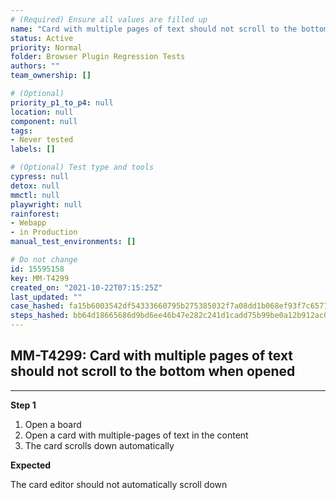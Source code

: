 ```yaml
---
# (Required) Ensure all values are filled up
name: "Card with multiple pages of text should not scroll to the bottom when opened"
status: Active
priority: Normal
folder: Browser Plugin Regression Tests
authors: ""
team_ownership: []

# (Optional)
priority_p1_to_p4: null
location: null
component: null
tags: 
- Never tested
labels: []

# (Optional) Test type and tools
cypress: null
detox: null
mmctl: null
playwright: null
rainforest: 
- Webapp
- in Production
manual_test_environments: []

# Do not change
id: 15595158
key: MM-T4299
created_on: "2021-10-22T07:15:25Z"
last_updated: ""
case_hashed: fa15b6003542df54333660795b275385032f7a08dd1b068ef93f7c6577a4d0bf78e75bbe2a186b1f8ea79d474859557e
steps_hashed: bb64d18665686d9bd6ee46b47e282c241d1cadd75b99be0a12b912ac0d9e5667192cb9a8f523f7662668c1559eb7abac
---
```


<!-- (Auto-generated) Based on frontmatter's "key" and "name" -->

## MM-T4299: Card with multiple pages of text should not scroll to the bottom when opened

---

**Step 1**

1. Open a board
2. Open a card with multiple-pages of text in the content
3. The card scrolls down automatically

**Expected**

The card editor should not automatically scroll down
